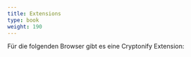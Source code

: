 ```yaml
---
title: Extensions
type: book
weight: 190
---
```


Für die folgenden Browser gibt es eine Cryptonify Extension:
